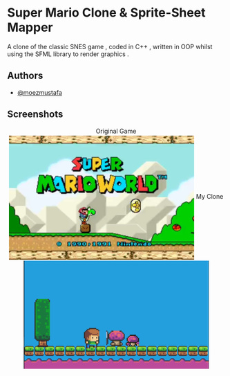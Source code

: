 
# Super Mario Clone & Sprite-Sheet Mapper

A clone of the classic SNES game , coded in C++ , written in OOP
whilst using the SFML library to render graphics . 






## Authors

- [@moezmustafa](https://www.github.com/moezmustafa)


## Screenshots

<p align=center>
Original Game 
 <img align='center' src="images/originalGame_ss.png" width="430"> 
My Clone 
 <img align='center' src="images/marioclone_ss.png" width="430"> 
</p>


